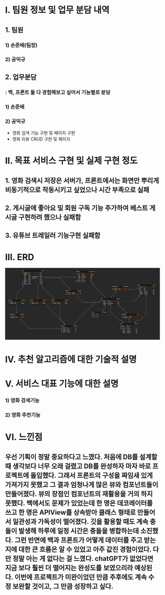 # I. 팀원 정보 및 업무 분담 내역

## 1. 팀원

### 1) 손준배(팀장)

### 2) 공익규



## 2. 업무분담

### : 백, 프론트 둘 다 경험해보고 싶어서 기능별로 분담

### 1) 손준배

### 2) 공익규

+ 영화 검색 기능 구현 및 페이지 구현
+ 영화 리뷰 CRUD 구현 및 페이지



# II. 목표 서비스 구현 및 실제 구현 정도

## 1. 영화 검색시 저장은 서버가, 프론트에서는 화면만 뿌리게 비동기적으로 작동시키고 싶었으나 시간 부족으로 실패

## 2. 게시글에 좋아요 및 회원 구독 기능 추가하여 베스트 게시글 구현하려 했으나 실패함

## 3. 유튜브 트레일러 기능구현 실패함



# III. ERD

![모델.png](README/1404ef386d0cbdad83a0be04d385cf29af5d2176.png)







# IV. 추천 알고리즘에 대한 기술적 설명

# 

# V. 서비스 대표 기능에 대한 설명

### 1) 영화 검색기능

### 2) 영화 추천기능



# VI. 느낀점

## 우선 기획이 정말 중요하다고 느꼈다. 처음에 DB를 설계할 때 생각보다 너무 오래 걸렸고 DB를 완성하자 마자 바로 프로젝트에 돌입했다. 그래서 프론트의 구성을 짜임새 있게 가져가지 못했고 그 결과 엄청나게 많은 뷰와 컴포넌트들이 만들어졌다. 뷰의 장점인 컴포넌트의 재활용을 거의 하지 못했다. 백에서도 문제가 있었는데 한 명은 데코레이터를 쓰고 한 명은 APIView를 상속받아 클래스 형태로 만들어서 일관성과 가독성이 떨어졌다. 깃을 활용할 때도 계속 충돌이 발생해 하루에 일정 시간은 충돌을 병합하는데 소진했다. 그런 반면에 백과 프론트가 어떻게 데이터를 주고 받는지에 대한 큰 흐름은 알 수 있었고 아주 값진 경험이었다. 다만 정말 아는 게 없다는 걸 느꼈다. chatGPT가 없었다면 지금 보다 훨씬 더 떨어지는 완성도를 보였으리라 예상된다. 이번에 프로젝트가 미완이었던 만큼 추후에도 계속 수정 보완할 것이고, 그 만큼 성장하고 싶다.